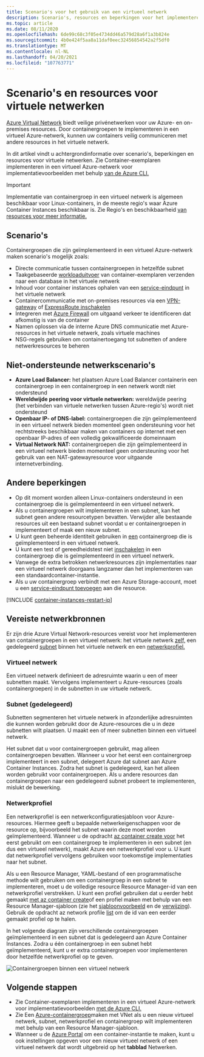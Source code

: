 ```yaml
---
title: Scenario's voor het gebruik van een virtueel netwerk
description: Scenario's, resources en beperkingen voor het implementeren van containergroepen in een virtueel Azure-netwerk.
ms.topic: article
ms.date: 08/11/2020
ms.openlocfilehash: 6de99c68c3f05e4734dd46a579d28a6f1a3b824e
ms.sourcegitcommit: 4b0e424f5aa8a11daf0eec32456854542a2f5df0
ms.translationtype: MT
ms.contentlocale: nl-NL
ms.lasthandoff: 04/20/2021
ms.locfileid: "107763771"
---
```

# <a name="virtual-network-scenarios-and-resources"></a>Scenario's en resources voor virtuele netwerken

[Azure Virtual Network](../virtual-network/virtual-networks-overview.md) biedt veilige privénetwerken voor uw Azure- en on-premises resources. Door containergroepen te implementeren in een virtueel Azure-netwerk, kunnen uw containers veilig communiceren met andere resources in het virtuele netwerk. 

In dit artikel vindt u achtergrondinformatie over scenario's, beperkingen en resources voor virtuele netwerken. Zie Container-exemplaren implementeren in een virtueel Azure-netwerk voor implementatievoorbeelden met behulp [van de Azure CLI.](container-instances-vnet.md)

> [!IMPORTANT]
> Implementatie van containergroep in een virtueel netwerk is algemeen beschikbaar voor Linux-containers, in de meeste regio's waar Azure Container Instances beschikbaar is. Zie Regio's en beschikbaarheid [van resources voor meer informatie.](container-instances-region-availability.md) 

## <a name="scenarios"></a>Scenario's

Containergroepen die zijn geïmplementeerd in een virtueel Azure-netwerk maken scenario's mogelijk zoals:

* Directe communicatie tussen containergroepen in hetzelfde subnet
* Taakgebaseerde [workloaduitvoer](container-instances-restart-policy.md) van container-exemplaren verzenden naar een database in het virtuele netwerk
* Inhoud voor container instances ophalen van een [service-eindpunt](../virtual-network/virtual-network-service-endpoints-overview.md) in het virtuele netwerk
* Containercommunicatie met on-premises resources via een [VPN-gateway](../vpn-gateway/vpn-gateway-about-vpngateways.md) of [ExpressRoute inschakelen](../expressroute/expressroute-introduction.md)
* Integreren met [Azure Firewall](../firewall/overview.md) om uitgaand verkeer te identificeren dat afkomstig is van de container 
* Namen oplossen via de interne Azure DNS communicatie met Azure-resources in het virtuele netwerk, zoals virtuele machines
* NSG-regels gebruiken om containertoegang tot subnetten of andere netwerkresources te beheren

## <a name="unsupported-networking-scenarios"></a>Niet-ondersteunde netwerkscenario's 

* **Azure Load Balancer:** het plaatsen Azure Load Balancer containerin een containergroep in een containergroep in een netwerk wordt niet ondersteund
* **Wereldwijde peering voor virtuele netwerken:** wereldwijde peering (het verbinden van virtuele netwerken tussen Azure-regio's) wordt niet ondersteund
* **Openbaar IP- of DNS-label:** containergroepen die zijn geïmplementeerd in een virtueel netwerk bieden momenteel geen ondersteuning voor het rechtstreeks beschikbaar maken van containers op internet met een openbaar IP-adres of een volledig gekwalificeerde domeinnaam
* **Virtual Network NAT:** containergroepen die zijn geïmplementeerd in een virtueel netwerk bieden momenteel geen ondersteuning voor het gebruik van een NAT-gatewayresource voor uitgaande internetverbinding.

## <a name="other-limitations"></a>Andere beperkingen

* Op dit moment worden alleen Linux-containers ondersteund in een containergroep die is geïmplementeerd in een virtueel netwerk.
* Als u containergroepen wilt implementeren in een subnet, kan het subnet geen andere resourcetypen bevatten. Verwijder alle bestaande resources uit een bestaand subnet voordat u er containergroepen in implementeert of maak een nieuw subnet.
* U kunt geen beheerde identiteit gebruiken in [een](container-instances-managed-identity.md) containergroep die is geïmplementeerd in een virtueel netwerk.
* U kunt een [](container-instances-liveness-probe.md) test of gereedheidstest niet [inschakelen](container-instances-readiness-probe.md) in een containergroep die is geïmplementeerd in een virtueel netwerk.
* Vanwege de extra betrokken netwerkresources zijn implementaties naar een virtueel netwerk doorgaans langzamer dan het implementeren van een standaardcontainer-instantie.
* Als u uw containergroep verbindt met een Azure Storage-account, moet u een [service-eindpunt toevoegen](../virtual-network/virtual-network-service-endpoints-overview.md) aan die resource.

[!INCLUDE [container-instances-restart-ip](../../includes/container-instances-restart-ip.md)]

## <a name="required-network-resources"></a>Vereiste netwerkbronnen

Er zijn drie Azure Virtual Network-resources vereist voor het implementeren van containergroepen in een virtueel netwerk: het virtuele netwerk [zelf,](#virtual-network) een gedelegeerd [subnet](#subnet-delegated) binnen het virtuele netwerk en een [netwerkprofiel.](#network-profile) 

### <a name="virtual-network"></a>Virtueel netwerk

Een virtueel netwerk definieert de adresruimte waarin u een of meer subnetten maakt. Vervolgens implementeert u Azure-resources (zoals containergroepen) in de subnetten in uw virtuele netwerk.

### <a name="subnet-delegated"></a>Subnet (gedelegeerd)

Subnetten segmenteren het virtuele netwerk in afzonderlijke adresruimten die kunnen worden gebruikt door de Azure-resources die u in deze subnetten wilt plaatsen. U maakt een of meer subnetten binnen een virtueel netwerk.

Het subnet dat u voor containergroepen gebruikt, mag alleen containergroepen bevatten. Wanneer u voor het eerst een containergroep implementeert in een subnet, delegeert Azure dat subnet aan Azure Container Instances. Zodra het subnet is gedelegeerd, kan het alleen worden gebruikt voor containergroepen. Als u andere resources dan containergroepen naar een gedelegeerd subnet probeert te implementeren, mislukt de bewerking.

### <a name="network-profile"></a>Netwerkprofiel

Een netwerkprofiel is een netwerkconfiguratiesjabloon voor Azure-resources. Hiermee geeft u bepaalde netwerkeigenschappen voor de resource op, bijvoorbeeld het subnet waarin deze moet worden geïmplementeerd. Wanneer u de opdracht [az container create voor][az-container-create] het eerst gebruikt om een containergroep te implementeren in een subnet (en dus een virtueel netwerk), maakt Azure een netwerkprofiel voor u. U kunt dat netwerkprofiel vervolgens gebruiken voor toekomstige implementaties naar het subnet. 

Als u een Resource Manager, YAML-bestand of een programmatische methode wilt gebruiken om een containergroep in een subnet te implementeren, moet u de volledige resource Resource Manager-id van een netwerkprofiel verstrekken. U kunt een profiel gebruiken dat u eerder hebt gemaakt [met az container create][az-container-create]of een profiel maken met behulp van een Resource Manager-sjabloon (zie het [sjabloonvoorbeeld](https://github.com/Azure/azure-quickstart-templates/tree/master/101-aci-vnet) en de [verwijzing](/azure/templates/microsoft.network/networkprofiles)). Gebruik de opdracht az network profile [list][az-network-profile-list] om de id van een eerder gemaakt profiel op te halen. 

In het volgende diagram zijn verschillende containergroepen geïmplementeerd in een subnet dat is gedelegeerd aan Azure Container Instances. Zodra u één containergroep in een subnet hebt geïmplementeerd, kunt u er extra containergroepen voor implementeren door hetzelfde netwerkprofiel op te geven.

![Containergroepen binnen een virtueel netwerk][aci-vnet-01]

## <a name="next-steps"></a>Volgende stappen

* Zie Container-exemplaren implementeren in een virtueel Azure-netwerk voor implementatievoorbeelden [met de Azure CLI.](container-instances-vnet.md)
* Zie Een [Azure-containergroep](https://github.com/Azure/azure-quickstart-templates/tree/master/101-aci-vnet
)maken met VNet als u een nieuw virtueel netwerk, subnet, netwerkprofiel en containergroep wilt implementeren met behulp van een Resource Manager-sjabloon.
* Wanneer u de [Azure Portal](container-instances-quickstart-portal.md) om een container-instantie te maken, kunt u ook instellingen opgeven voor een nieuw virtueel netwerk of een virtueel netwerk dat wordt uitgebreid op het **tabblad** Netwerken.


<!-- IMAGES -->
[aci-vnet-01]: ./media/container-instances-virtual-network-concepts/aci-vnet-01.png

<!-- LINKS - Internal -->
[az-container-create]: /cli/azure/container#az_container_create
[az-network-profile-list]: /cli/azure/network/profile#az_network_profile_list
